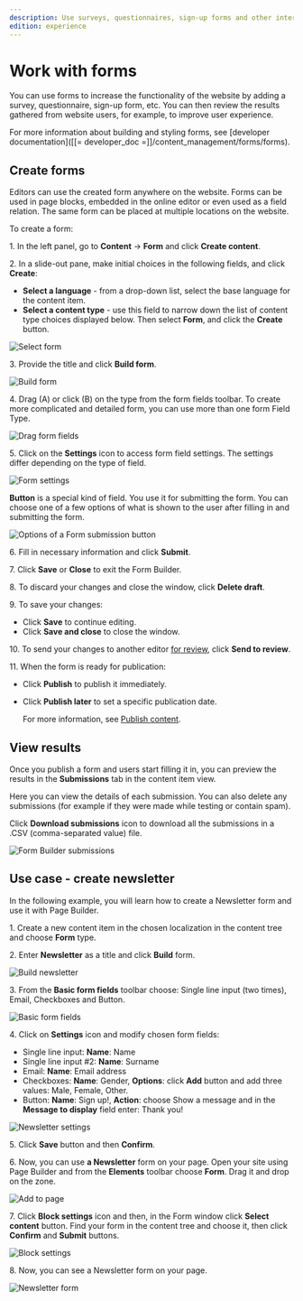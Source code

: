 ```yaml
---
description: Use surveys, questionnaires, sign-up forms and other interactive forms to enrich your website.
edition: experience
---
```


# Work with forms

You can use forms to increase the functionality of the website by adding a survey, 
questionnaire, sign-up form, etc.
You can then review the results gathered from website users, for example, to improve 
user experience.

For more information about building and styling forms, see [developer documentation]([[= developer_doc =]]/content_management/forms/forms).

## Create forms 

Editors can use the created form anywhere on the website.
Forms can be used in page blocks, embedded in the online editor or even used as a field relation. 
The same form can be placed at multiple locations on the website.

To create a form:

1\. In the left panel, go to **Content** -> **Form** and click **Create content**.

2\. In a slide-out pane, make initial choices in the following fields, and click **Create**:

- **Select a language** - from a drop-down list, select the base language for the content item.
- **Select a content type** - use this field to narrow down the list of content type choices displayed below. Then select **Form**, and click the **Create** button.

![Select form](img/select_form.png)

3\. Provide the title and click **Build form**.

![Build form](img/build_form.png)

4\. Drag (A) or click (B) on the type from the form fields toolbar. 
To create more complicated and detailed form, you can use more than one form Field Type.

![Drag form fields](img/drag_form_fields.png)

5\. Click on the **Settings** icon to access form field settings. The settings differ depending on the type of field.

![Form settings](img/form_settings.png)

**Button** is a special kind of field. You use it for submitting the form.
You can choose one of a few options of what is shown to the user after filling in and submitting the form.

![Options of a Form submission button](img/form_builder_button.png)

6\. Fill in necessary information and click **Submit**.

7\. Click **Save** or **Close** to exit the Form Builder.

8\. To discard your changes and close the window, click **Delete draft**.

9\. To save your changes:

- Click **Save** to continue editing.
- Click **Save and close** to close the window.

10\. To send your changes to another editor [for review](editorial_workflow.md), click **Send to review**. 

11\. When the form is ready for publication:

- Click **Publish** to publish it immediately.
- Click **Publish later** to set a specific publication date.

    For more information, see [Publish content](publish_content.md).

## View results

Once you publish a form and users start filling it in, you can preview the results in the **Submissions** tab in the content item view.

Here you can view the details of each submission.
You can also delete any submissions (for example if they were made while testing or contain spam).

Click **Download submissions** icon to download all the submissions in a .CSV (comma-separated value) file.

![Form Builder submissions](img/form_builder_submissions.png)

## Use case - create newsletter

In the following example, you will learn how to create a Newsletter form and use it with Page Builder.

1\. Create a new content item in the chosen localization in the content tree and choose **Form** type.

2\. Enter **Newsletter** as a title and click **Build** form.

![Build newsletter](img/build_newsletter.png)

3\. From the **Basic form fields** toolbar choose: Single line input (two times), Email, Checkboxes and Button.

![Basic form fields](img/newsletter_fields.png)

4\.  Click on **Settings** icon and modify chosen form fields:

- Single line input: **Name**: Name
- Single line input #2: **Name**: Surname
- Email: **Name**: Email address
- Checkboxes: **Name**: Gender, **Options**: click **Add** button and add three values: Male, Female, Other.
- Button: **Name**: Sign up!, **Action**: choose Show a message and in the **Message to display** field enter: Thank you!

![Newsletter settings](img/newsletter_settings.png)

5\. Click **Save** button and then **Confirm**.

6\. Now, you can use **a Newsletter** form on your page. Open your site using Page Builder and from the **Elements** toolbar choose **Form**. Drag it and drop on the zone. 

![Add to page](img/newsletter_add_to_page.png)

7\. Click **Block settings** icon and then, in the Form window click **Select content** button. Find your form in the content tree and choose it, then click **Confirm** and **Submit** buttons.

![Block settings](img/newsletter_button_submit.png)

8\. Now, you can see a Newsletter form on your page.

![Newsletter form](img/newsletter_result.png)


